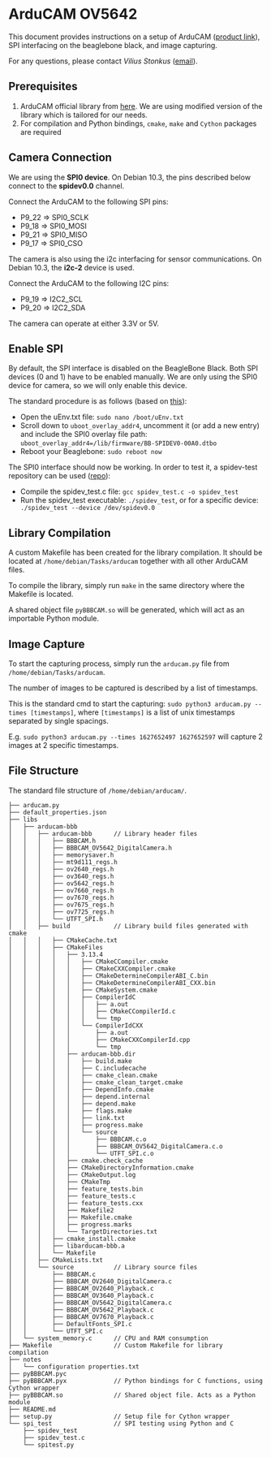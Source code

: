 # ArduCAM OV5642
This document provides instructions on a setup of ArduCAM ([product link](https://www.arducam.com/product/arducam-5mp-plus-spi-cam-arduino-ov5642/)), SPI interfacing on the beaglebone black, and image capturing.

For any questions, please contact *Vilius Stonkus* ([email](mailto:zh19737@bristol.ac.uk)).
## Prerequisites
1. ArduCAM official library from [here](https://github.com/ArduCAM/BeagleboneBlack). We are using modified version of the library which is tailored for our needs.
2. For compilation and Python bindings, ```cmake```, ```make``` and ```Cython``` packages are required
## Camera Connection
We are using the **SPI0 device**. On Debian 10.3, the pins described below connect to the **spidev0.0** channel.

Connect the ArduCAM to the following SPI pins:
- P9_22 => SPI0_SCLK
- P9_18 => SPI0_MOSI
- P9_21 => SPI0_MISO
- P9_17 => SPI0_CSO

The camera is also using the i2c interfacing for sensor communications. On Debian 10.3, the **i2c-2** device is used.

Connect the ArduCAM to the following I2C pins:
- P9_19 => I2C2_SCL
- P9_20 => I2C2_SDA

The camera can operate at either 3.3V or 5V.
## Enable SPI
By default, the SPI interface is disabled on the BeagleBone Black. Both SPI devices (0 and 1) have to be enabled manually. We are only using the SPI0 device for camera, so we will only enable this device.

The standard procedure is as follows (based on [this](https://www.element14.com/community/community/designcenter/single-board-computers/next-genbeaglebone/blog/2019/07/28/beaglebone-enable-spi-with-overlay)):
- Open the uEnv.txt file: ```sudo nano /boot/uEnv.txt```
- Scroll down to ```uboot_overlay_addr4```, uncomment it (or add a new entry) and include the SPI0 overlay file path: ```uboot_overlay_addr4=/lib/firmware/BB-SPIDEV0-00A0.dtbo```
- Reboot your Beaglebone: ```sudo reboot now```

The SPI0 interface should now be working. In order to test it, a spidev-test repository can be used ([repo](https://github.com/derekmolloy/exploringBB/tree/version2/chp08/spi/spidev_test)):
- Compile the spidev_test.c file: ```gcc spidev_test.c -o spidev_test```
- Run the spidev_test executable: ```./spidev_test```, or for a specific device: ``` ./spidev_test --device /dev/spidev0.0```

## Library Compilation
A custom Makefile has been created for the library compilation. It should be located at ```/home/debian/Tasks/arducam``` together with all other ArduCAM files.

To compile the library, simply run ```make``` in the same directory where the Makefile is located.

A shared object file ```pyBBBCAM.so``` will be generated, which will act as an importable Python module.

## Image Capture
To start the capturing process, simply run the ```arducam.py``` file from ```/home/debian/Tasks/arducam```.

The number of images to be captured is described by a list of timestamps.

This is the standard cmd to start the capturing: ```sudo python3 arducam.py --times [timestamps]```, where ```[timestamps]``` is a list of unix timestamps separated by single spacings.

E.g. ```sudo python3 arducam.py --times 1627652497 1627652597``` will capture 2 images at 2 specific timestamps.

## File Structure
The standard file structure of ```/home/debian/arducam/```.
```
├── arducam.py
├── default_properties.json
├── libs
│   ├── arducam-bbb
│   │   ├── arducam-bbb      // Library header files
│   │   │   ├── BBBCAM.h
│   │   │   ├── BBBCAM_OV5642_DigitalCamera.h
│   │   │   ├── memorysaver.h
│   │   │   ├── mt9d111_regs.h
│   │   │   ├── ov2640_regs.h
│   │   │   ├── ov3640_regs.h
│   │   │   ├── ov5642_regs.h
│   │   │   ├── ov7660_regs.h
│   │   │   ├── ov7670_regs.h
│   │   │   ├── ov7675_regs.h
│   │   │   ├── ov7725_regs.h
│   │   │   └── UTFT_SPI.h
│   │   ├── build            // Library build files generated with cmake
│   │   │   ├── CMakeCache.txt
│   │   │   ├── CMakeFiles
│   │   │   │   ├── 3.13.4
│   │   │   │   │   ├── CMakeCCompiler.cmake
│   │   │   │   │   ├── CMakeCXXCompiler.cmake
│   │   │   │   │   ├── CMakeDetermineCompilerABI_C.bin
│   │   │   │   │   ├── CMakeDetermineCompilerABI_CXX.bin
│   │   │   │   │   ├── CMakeSystem.cmake
│   │   │   │   │   ├── CompilerIdC
│   │   │   │   │   │   ├── a.out
│   │   │   │   │   │   ├── CMakeCCompilerId.c
│   │   │   │   │   │   └── tmp
│   │   │   │   │   └── CompilerIdCXX
│   │   │   │   │       ├── a.out
│   │   │   │   │       ├── CMakeCXXCompilerId.cpp
│   │   │   │   │       └── tmp
│   │   │   │   ├── arducam-bbb.dir
│   │   │   │   │   ├── build.make
│   │   │   │   │   ├── C.includecache
│   │   │   │   │   ├── cmake_clean.cmake
│   │   │   │   │   ├── cmake_clean_target.cmake
│   │   │   │   │   ├── DependInfo.cmake
│   │   │   │   │   ├── depend.internal
│   │   │   │   │   ├── depend.make
│   │   │   │   │   ├── flags.make
│   │   │   │   │   ├── link.txt
│   │   │   │   │   ├── progress.make
│   │   │   │   │   └── source
│   │   │   │   │       ├── BBBCAM.c.o
│   │   │   │   │       ├── BBBCAM_OV5642_DigitalCamera.c.o
│   │   │   │   │       └── UTFT_SPI.c.o
│   │   │   │   ├── cmake.check_cache
│   │   │   │   ├── CMakeDirectoryInformation.cmake
│   │   │   │   ├── CMakeOutput.log
│   │   │   │   ├── CMakeTmp
│   │   │   │   ├── feature_tests.bin
│   │   │   │   ├── feature_tests.c
│   │   │   │   ├── feature_tests.cxx
│   │   │   │   ├── Makefile2
│   │   │   │   ├── Makefile.cmake
│   │   │   │   ├── progress.marks
│   │   │   │   └── TargetDirectories.txt
│   │   │   ├── cmake_install.cmake
│   │   │   ├── libarducam-bbb.a
│   │   │   └── Makefile
│   │   ├── CMakeLists.txt
│   │   └── source           // Library source files
│   │       ├── BBBCAM.c
│   │       ├── BBBCAM_OV2640_DigitalCamera.c
│   │       ├── BBBCAM_OV2640_Playback.c
│   │       ├── BBBCAM_OV3640_Playback.c
│   │       ├── BBBCAM_OV5642_DigitalCamera.c
│   │       ├── BBBCAM_OV5642_Playback.c
│   │       ├── BBBCAM_OV7670_Playback.c
│   │       ├── DefaultFonts_SPI.c
│   │       └── UTFT_SPI.c
│   └── system_memory.c      // CPU and RAM consumption
├── Makefile                 // Custom Makefile for library compilation
├── notes
│   └── configuration properties.txt
├── pyBBBCAM.pyc
├── pyBBBCAM.pyx             // Python bindings for C functions, using Cython wrapper
├── pyBBBCAM.so              // Shared object file. Acts as a Python module
├── README.md
├── setup.py                 // Setup file for Cython wrapper
└── spi_test                 // SPI testing using Python and C
    ├── spidev_test
    ├── spidev_test.c
    └── spitest.py
```